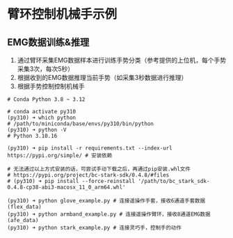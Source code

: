 # 臂环控制机械手示例

## EMG数据训练&推理

1. 通过臂环采集EMG数据样本进行训练手势分类（参考提供的上位机，每个手势采集3次，每次5秒）
2. 根据收到的EMG数据推理当前手势（如采集3秒数据进行推理）
3. 根据手势控制控制机械手

```shell
# Conda Python 3.8 ~ 3.12

# conda activate py310
(py310) ➜ which python
# /path/to/miniconda/base/envs/py310/bin/python
(py310) ➜ python -V
# Python 3.10.16

(py310) ➜ pip install -r requirements.txt --index-url https://pypi.org/simple/ # 安装依赖

# 无法通过以上方式安装的话，可尝试手动下载之后，再通过pip安装.whl文件
# https://pypi.org/project/bc-stark-sdk/0.4.8/#files
# (py310) ➜ pip install --force-reinstall '/path/to/bc_stark_sdk-0.4.8-cp38-abi3-macosx_11_0_arm64.whl'

(py310) ➜ python glove_example.py # 连接遥操作手套，接收6通道手套数据(flex_data)
(py310) ➜ python armband_example.py # 连接遥操作臂环，接收8通道EMG数据(afe_data)
(py310) ➜ python stark_example.py # 连接灵巧手，控制手的动作
```
